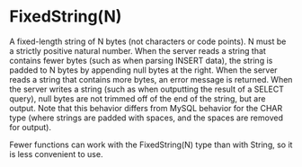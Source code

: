 # FixedString(N)

A fixed-length string of N bytes (not characters or code points). N must be a strictly positive natural number. When the server reads a string that contains fewer bytes (such as when parsing INSERT data), the string is padded to N bytes by appending null bytes at the right. When the server reads a string that contains more bytes, an error message is returned. When the server writes a string (such as when outputting the result of a SELECT query), null bytes are not trimmed off of the end of the string, but are output. Note that this behavior differs from MySQL behavior for the CHAR type (where strings are padded with spaces, and the spaces are removed for output).

Fewer functions can work with the FixedString(N) type than with String, so it is less convenient to use.